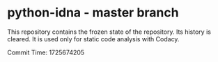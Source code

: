 # python-idna - master branch

This repository contains the frozen state of the repository.
Its history is cleared. It is used only for static code
analysis with Codacy.

Commit Time: 1725674205